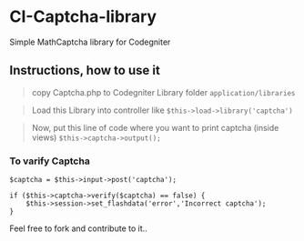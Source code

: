 # CI-Captcha-library
Simple MathCaptcha library for Codegniter

## Instructions, how to use it

> copy Captcha.php to Codegniter Library folder `application/libraries`

> Load this Library into controller like `$this->load->library('captcha')`

> Now, put this line of code where you want to print captcha (inside views)
`$this->captcha->output();`
    
### To varify Captcha
```
$captcha = $this->input->post('captcha');

if ($this->captcha->verify($captcha) == false) {
    $this->session->set_flashdata('error','Incorrect captcha');
}
```

Feel free to fork and contribute to it..
